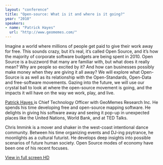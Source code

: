 ```yaml
---
layout: "conference"
title: "Open-source: What is it and where is it going?"
year: "2010"
speakers:
- name: "Patrick Hayes"
  url: "http://www.geomemes.com/"
---
```



Imagine a world where millions of people get paid to give their work away for
free. This sounds crazy, but it’s real, it’s called Open Source, and it’s how
the majority of corporate software budgets are being spent in 2010. Open
Source is a buzzword that many are familiar with, but what does it really
mean? Why are people so excited by it? And how can businesses possibly make
money when they are giving it all away? We will explore what Open-Source is as
well as its relationship with the Open-Standards, Open-Data and free-software
movements. Gazing into the future, we will use our crystal ball to look at
where the open-source movement is going, and the impacts it will have on the
way we work, play, and live.

[ Patrick Hayes
](http://www.geomemes.com/) is
Chief Technology Officer with GeoMemes Research Inc. He spends his time
developing free and open-source mapping software. He delights in giving his
software away and seeing it pop-up in unexpected places like the United
Nations, World Bank, and at TED Talks.

Chris Immink is a mover and shaker in the west-coast intentional dance
community. Between his time organizing events and DJ-ing psytrance, he
moonlights as a cultural futurist. He develops deep insights into possible
scenarios of future human society. Open Source modes of economy have been one
of his recent focuses.


[ View in full screen HD
](https://www.youtube.com/embed/fXSw1vq25ls?rel=0&hd=1)


[//]: # (Retrieved from https://web.archive.org/web/20210416135337/https://www.ideawave.ca/the-conference/open-source-what-is-it-and-where-is-it-going)